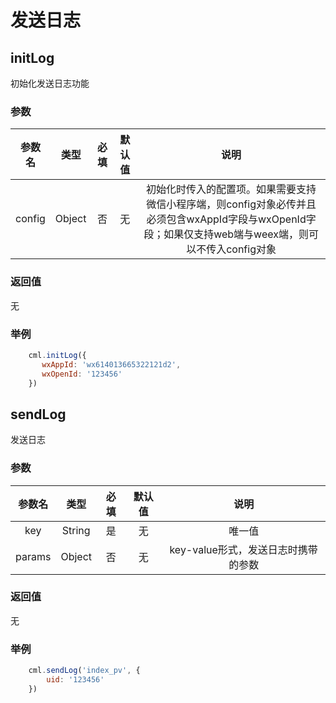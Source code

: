 
# 发送日志

## initLog

初始化发送日志功能

### 参数

|参数名|类型|必填|默认值|说明|
|:--:|:--:|:--:|:--:|:--:|
|config|Object|否|无|初始化时传入的配置项。如果需要支持微信小程序端，则config对象必传并且必须包含wxAppId字段与wxOpenId字段；如果仅支持web端与weex端，则可以不传入config对象|

### 返回值

无

### 举例

```javascript
    cml.initLog({
       wxAppId: 'wx614013665322121d2',
       wxOpenId: '123456'
    })
```
## sendLog

发送日志

### 参数

|参数名|类型|必填|默认值|说明|
|:--:|:--:|:--:|:--:|:--:|
|key|String|是|无|唯一值|
|params|Object|否|无|key-value形式，发送日志时携带的参数|

### 返回值

无

### 举例

```javascript
    cml.sendLog('index_pv', {
        uid: '123456'
    })
```
